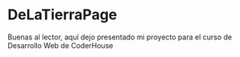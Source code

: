 # DeLaTierraPage

Buenas al lector, aquí dejo presentado mi proyecto para el curso de Desarrollo Web de CoderHouse
